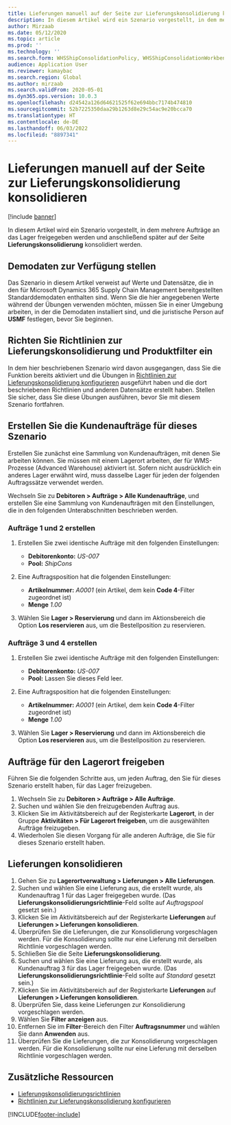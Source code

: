 ```yaml
---
title: Lieferungen manuell auf der Seite zur Lieferungskonsolidierung konsolidieren
description: In diesem Artikel wird ein Szenario vorgestellt, in dem mehrere Aufträge an das Lager freigegeben werden und anschließend später auf der Lieferungskonsolidierungsseite konsolidiert werden.
author: Mirzaab
ms.date: 05/12/2020
ms.topic: article
ms.prod: ''
ms.technology: ''
ms.search.form: WHSShipConsolidationPolicy, WHSShipConsolidationWorkbench
audience: Application User
ms.reviewer: kamaybac
ms.search.region: Global
ms.author: mirzaab
ms.search.validFrom: 2020-05-01
ms.dyn365.ops.version: 10.0.3
ms.openlocfilehash: d24542a126d64621525f62e694bbc7174b474810
ms.sourcegitcommit: 52b7225350daa29b1263d8e29c54ac9e20bcca70
ms.translationtype: HT
ms.contentlocale: de-DE
ms.lasthandoff: 06/03/2022
ms.locfileid: "8897341"
---
```

# <a name="consolidate-shipments-manually-by-using-the-consolidate-shipments-page"></a>Lieferungen manuell auf der Seite zur Lieferungskonsolidierung konsolidieren

[!include [banner](../includes/banner.md)]

In diesem Artikel wird ein Szenario vorgestellt, in dem mehrere Aufträge an das Lager freigegeben werden und anschließend später auf der Seite **Lieferungskonsolidierung** konsolidiert werden.

## <a name="make-demo-data-available"></a>Demodaten zur Verfügung stellen

Das Szenario in diesem Artikel verweist auf Werte und Datensätze, die in den für Microsoft Dynamics 365 Supply Chain Management bereitgestellten Standarddemodaten enthalten sind. Wenn Sie die hier angegebenen Werte während der Übungen verwenden möchten, müssen Sie in einer Umgebung arbeiten, in der die Demodaten installiert sind, und die juristische Person auf **USMF** festlegen, bevor Sie beginnen.

## <a name="set-up-shipment-consolidation-policies-and-product-filters"></a>Richten Sie Richtlinien zur Lieferungskonsolidierung und Produktfilter ein

In dem hier beschriebenen Szenario wird davon ausgegangen, dass Sie die Funktion bereits aktiviert und die Übungen in [Richtlinien zur Lieferungskonsolidierung konfigurieren](configure-shipment-consolidation-policies.md) ausgeführt haben und die dort beschriebenen Richtlinien und anderen Datensätze erstellt haben. Stellen Sie sicher, dass Sie diese Übungen ausführen, bevor Sie mit diesem Szenario fortfahren.

## <a name="create-the-sales-orders-for-this-scenario"></a>Erstellen Sie die Kundenaufträge für dieses Szenario

Erstellen Sie zunächst eine Sammlung von Kundenaufträgen, mit denen Sie arbeiten können. Sie müssen mit einem Lagerort arbeiten, der für WMS-Prozesse (Advanced Warehouse) aktiviert ist. Sofern nicht ausdrücklich ein anderes Lager erwähnt wird, muss dasselbe Lager für jeden der folgenden Auftragssätze verwendet werden.

Wechseln Sie zu **Debitoren \> Aufträge \> Alle Kundenaufträge**, und erstellen Sie eine Sammlung von Kundenaufträgen mit den Einstellungen, die in den folgenden Unterabschnitten beschrieben werden.

### <a name="create-sales-orders-1-and-2"></a>Aufträge 1 und 2 erstellen

1. Erstellen Sie zwei identische Aufträge mit den folgenden Einstellungen:

    - **Debitorenkonto:** *US-007*
    - **Pool:** *ShipCons*

1. Eine Auftragsposition hat die folgenden Einstellungen:

    - **Artikelnummer:** *A0001* (ein Artikel, dem kein **Code 4**-Filter zugeordnet ist)
    - **Menge** *1.00*

1. Wählen Sie **Lager \> Reservierung** und dann im Aktionsbereich die Option **Los reservieren** aus, um die Bestellposition zu reservieren.

### <a name="create-sales-orders-3-and-4"></a>Aufträge 3 und 4 erstellen

1. Erstellen Sie zwei identische Aufträge mit den folgenden Einstellungen:

    - **Debitorenkonto:** *US-007*
    - **Pool:** Lassen Sie dieses Feld leer.

1. Eine Auftragsposition hat die folgenden Einstellungen:

    - **Artikelnummer:** *A0001* (ein Artikel, dem kein **Code 4**-Filter zugeordnet ist)
    - **Menge** *1.00*

1. Wählen Sie **Lager \> Reservierung** und dann im Aktionsbereich die Option **Los reservieren** aus, um die Bestellposition zu reservieren.

## <a name="release-the-orders-to-the-warehouse"></a>Aufträge für den Lagerort freigeben

Führen Sie die folgenden Schritte aus, um jeden Auftrag, den Sie für dieses Szenario erstellt haben, für das Lager freizugeben.

1. Wechseln Sie zu **Debitoren \> Aufträge \> Alle Aufträge**.
1. Suchen und wählen Sie den freizugebenden Auftrag aus.
1. Klicken Sie im Aktivitätsbereich auf der Registerkarte **Lagerort**, in der Gruppe **Aktivitäten \> Für Lagerort freigeben**, um die ausgewählten Aufträge freizugeben.
1. Wiederholen Sie diesen Vorgang für alle anderen Aufträge, die Sie für dieses Szenario erstellt haben.

## <a name="consolidate-shipments"></a>Lieferungen konsolidieren

1. Gehen Sie zu **Lagerortverwaltung \> Lieferungen \> Alle Lieferungen**.
1. Suchen und wählen Sie eine Lieferung aus, die erstellt wurde, als Kundenauftrag 1 für das Lager freigegeben wurde. (Das **Lieferungskonsolidierungsrichtlinie**-Feld sollte auf *Auftragspool* gesetzt sein.)
1. Klicken Sie im Aktivitätsbereich auf der Registerkarte **Lieferungen** auf **Lieferungen \> Lieferungen konsolidieren**.
1. Überprüfen Sie die Lieferungen, die zur Konsolidierung vorgeschlagen werden. Für die Konsolidierung sollte nur eine Lieferung mit derselben Richtlinie vorgeschlagen werden.
1. Schließen Sie die Seite **Lieferungskonsolidierung**.
1. Suchen und wählen Sie eine Lieferung aus, die erstellt wurde, als Kundenauftrag 3 für das Lager freigegeben wurde. (Das **Lieferungskonsolidierungsrichtlinie**-Feld sollte auf *Standard* gesetzt sein.)
1. Klicken Sie im Aktivitätsbereich auf der Registerkarte **Lieferungen** auf **Lieferungen \> Lieferungen konsolidieren**.
1. Überprüfen Sie, dass keine Lieferungen zur Konsolidierung vorgeschlagen werden.
1. Wählen Sie **Filter anzeigen** aus.
1. Entfernen Sie im **Filter**-Bereich den Filter **Auftragsnummer** und wählen Sie dann **Anwenden** aus.
1. Überprüfen Sie die Lieferungen, die zur Konsolidierung vorgeschlagen werden. Für die Konsolidierung sollte nur eine Lieferung mit derselben Richtlinie vorgeschlagen werden.

## <a name="additional-resources"></a>Zusätzliche Ressourcen

- [Lieferungskonsolidierungsrichtlinien](about-shipment-consolidation-policies.md)
- [Richtlinien zur Lieferungskonsolidierung konfigurieren](configure-shipment-consolidation-policies.md)

[!INCLUDE[footer-include](../../includes/footer-banner.md)]